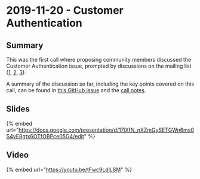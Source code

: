 # 2019-11-20 - Customer Authentication

## Summary

This was the first call where proposing community members discussed the Customer Authentication issue, prompted by discussions on the mailing list ([1](https://lists.w3.org/Archives/Public/public-openactive/2019Sep/0001.html), [2](https://lists.w3.org/Archives/Public/public-openactive/2019Oct/thread.html#msg5), [3](https://lists.w3.org/Archives/Public/public-openactive/2019Nov/thread.html#msg5)).

A summary of the discussion so far, including the key points covered on this call, can be found in [this GitHub issue](https://github.com/openactive/open-booking-api/issues/120#issuecomment-556335643) and the [call notes](https://docs.google.com/document/d/143d3hRiRxE\_lzvpBVk-xdyZ\_-rO9Hc-wXB9VMC1Y4nM/edit?usp=sharing).

## Slides

{% embed url="https://docs.google.com/presentation/d/17iXfN_nXZmGySETGWn6ms0S4vE8gtx6OTfOBPce05G4/edit" %}

## Video

{% embed url="https://youtu.be/tFwc9LdlL8M" %}
